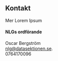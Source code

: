 ## Kontakt

Mer Lorem Ipsum

#### NLGs ordförande
Oscar Bergström<br/>
[nlg@datasektionen.se](mailto:nlg@datasektionen.se). <br/>
0764170096
